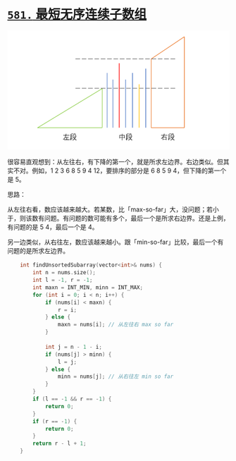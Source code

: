 # [`581.` 最短无序连续子数组](https://leetcode.cn/problems/shortest-unsorted-continuous-subarray/)

![leet-581](pics/leet-581-unsorted-subseq.png)

很容易直观想到：从左往右，有下降的第一个，就是所求左边界。右边类似。但其实不对。例如，1 2 3 6 8 5 9 4 12，要排序的部分是 6 8 5 9 4，但下降的第一个是 5。

思路：

从左往右看，数应该越来越大。若某数，比「max-so-far」大，没问题；若小于，则该数有问题。有问题的数可能有多个，最后一个是所求右边界。还是上例，有问题的是 5 4，最后一个是 4。

另一边类似，从右往左，数应该越来越小。跟「min-so-far」比较，最后一个有问题的是所求左边界。

```cpp
    int findUnsortedSubarray(vector<int>& nums) {
        int n = nums.size();
        int l = -1, r = -1;
        int maxn = INT_MIN, minn = INT_MAX;
        for (int i = 0; i < n; i++) {
            if (nums[i] < maxn) {
                r = i;
            } else {
                maxn = nums[i]; // 从左往右 max so far
            }

            int j = n - 1 - i;
            if (nums[j] > minn) {
                l = j;
            } else {
                minn = nums[j]; // 从右往左 min so far
            }
        }
        if (l == -1 && r == -1) {
            return 0;
        }
        if (r == -1) {
            return 0;
        }
        return r - l + 1;
    }
```

